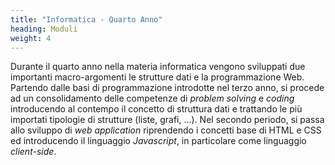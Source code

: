```yaml
---
title: "Informatica - Quarto Anno"
heading: Moduli
weight: 4
---
```


Durante il quarto anno nella materia informatica vengono sviluppati due
importanti macro-argomenti le strutture dati e la programmazione Web.
Partendo dalle basi di programmazione introdotte nel terzo anno, si
procede ad un consolidamento delle competenze di *problem solving* e
*coding* introducendo al contempo il concetto di struttura dati e
trattando le più importati tipologie di strutture (liste, grafi, ...).
Nel secondo periodo, si passa allo sviluppo di *web application*
riprendendo i concetti base di HTML e CSS ed introducendo il linguaggio
*Javascript*, in particolare come linguaggio *client-side*.
